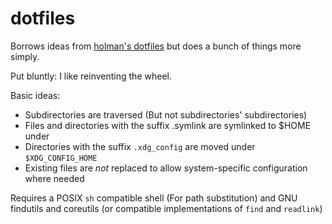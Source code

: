 dotfiles
========

Borrows ideas from [holman's dotfiles](https://github.com/holman/dotfiles) but does a bunch of things more simply.

Put bluntly: I like reinventing the wheel.

Basic ideas:
* Subdirectories are traversed (But not subdirectories' subdirectories)
* Files and directories with the suffix .symlink are symlinked to $HOME under
* Directories with the suffix `.xdg_config` are moved under `$XDG_CONFIG_HOME`
* Existing files are *not* replaced to allow system-specific configuration where needed

Requires a POSIX `sh` compatible shell (For path substitution) and GNU findutils and coreutils (or compatible implementations of `find` and `readlink`)

